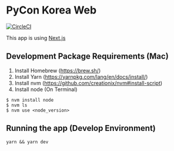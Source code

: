 # PyCon Korea Web

[![CircleCI](https://circleci.com/gh/pythonkr/pyconkr-web.svg?style=svg)](https://circleci.com/gh/pythonkr/pyconkr-web)

This app is using [Next.js](https://nextjs.org/)

## Development Package Requirements (Mac)
1. Install Homebrew (https://brew.sh/)
2. Install Yarn (https://yarnpkg.com/lang/en/docs/install/)
3. Install nvm (https://github.com/creationix/nvm#install-script)
4. Install node (On Terminal)

```
$ nvm install node
$ nvm ls
$ nvm use <node_version>
```

## Running the app (Develop Environment)
`yarn && yarn dev`
